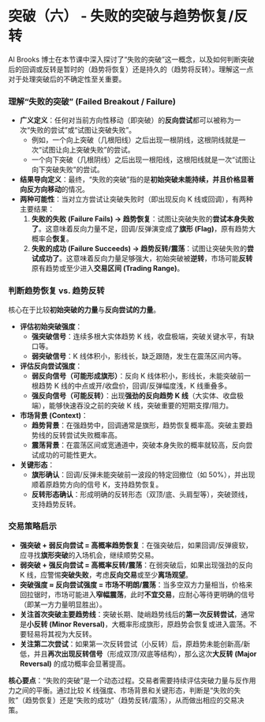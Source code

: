 # 突破（六） - 失败的突破与趋势恢复/反转

Al Brooks 博士在本节课中深入探讨了“失败的突破”这一概念，以及如何判断突破后的回调或反转是暂时的（趋势将恢复）还是持久的（趋势将反转）。理解这一点对于处理突破后的不确定性至关重要。

### 理解“失败的突破” (Failed Breakout / Failure)

*   **广义定义**：任何对当前方向性移动（即突破）的**反向尝试**都可以被称为一次“失败的尝试”或“试图让突破失败”。
    *   例如，一个向上突破（几根阳线）之后出现一根阴线，这根阴线就是一次“试图让向上突破失败”的尝试。
    *   一个向下突破（几根阴线）之后出现一根阳线，这根阳线就是一次“试图让向下突破失败”的尝试。
*   **结果导向定义**：最终，“失败的突破”指的是**初始突破未能持续，并且价格显著向反方向移动**的情况。
*   **两种可能性**：当对立方尝试让突破失败时（即出现反向 K 线或回调），有两种主要结果：
    1.  **失败的失败 (Failure Fails) -> 趋势恢复**：试图让突破失败的**尝试本身失败了**。这意味着反向力量不足，回调/反弹演变成了**旗形 (Flag)**，原有趋势大概率会**恢复**。
    2.  **失败的成功 (Failure Succeeds) -> 趋势反转/震荡**：试图让突破失败的**尝试成功了**。这意味着反向力量足够强大，初始突破被**逆转**，市场可能**反转**原有趋势或至少进入**交易区间 (Trading Range)**。

### 判断趋势恢复 vs. 趋势反转

核心在于比较**初始突破的力量**与**反向尝试的力量**。

*   **评估初始突破强度**：
    *   **强突破信号**：连续多根大实体趋势 K 线，收盘极端，突破关键水平，有缺口等。
    *   **弱突破信号**：K 线体积小，影线长，缺乏跟随，发生在震荡区间内等。
*   **评估反向尝试强度**：
    *   **弱反向信号（可能形成旗形）**：反向 K 线体积小，影线长，未能突破前一根趋势 K 线的中点或开/收盘价，回调/反弹幅度浅，K 线重叠多。
    *   **强反向信号（可能反转）**：出现**强劲的反向趋势 K 线**（大实体、收盘极端），能够快速吞没之前的突破 K 线，突破重要的短期支撑/阻力。
*   **市场背景 (Context)**：
    *   **趋势背景**：在强趋势中，回调通常是旗形，趋势恢复概率高。突破主要趋势线的反转尝试失败概率高。
    *   **震荡背景**：在震荡区间或宽通道中，突破本身失败的概率就较高，反向尝试成功的可能性更大。
*   **关键形态**：
    *   **旗形确认**：回调/反弹未能突破前一波段的特定回撤位（如 50%），并出现顺着原趋势方向的信号 K，支持趋势恢复。
    *   **反转形态确认**：形成明确的反转形态（双顶/底、头肩型等），突破颈线，支持趋势反转。

### 交易策略启示

*   **强突破 + 弱反向尝试 = 高概率趋势恢复**：在强突破后，如果回调/反弹疲软，应寻找**旗形突破**的入场机会，继续顺势交易。
*   **弱突破 + 强反向尝试 = 高概率反转/震荡**：在弱突破后，如果出现强劲的反向 K 线，应警惕**突破失败**，考虑**反向交易**或至少**离场观望**。
*   **突破强度 ≈ 反向尝试强度 = 市场不明朗/震荡**：当多空双方力量相当，价格来回拉锯时，市场可能进入**窄幅震荡**，此时**不宜交易**，应耐心等待更明确的信号（即某一方力量明显胜出）。
*   **关注首次突破主要趋势线**：突破长期、陡峭趋势线后的**第一次反转尝试**，通常是**小反转 (Minor Reversal)**，大概率形成旗形，原趋势会恢复或进入震荡。不要轻易将其视为大反转。
*   **关注第二次尝试**：如果第一次反转尝试（小反转）后，原趋势未能创新高/新低，并且**再次出现反转信号**（形成双顶/双底等结构），那么这次**大反转 (Major Reversal)** 的成功概率会显著提高。

**核心要点**：“失败的突破”是一个动态过程。交易者需要持续评估突破力量与反作用力之间的平衡。通过比较 K 线强度、市场背景和关键形态，判断是“失败的失败”（趋势恢复）还是“失败的成功”（趋势反转/震荡），从而做出相应的交易决策。